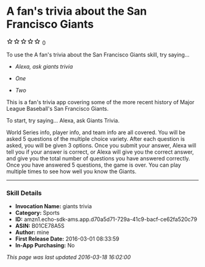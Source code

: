 # A fan's trivia about the San Francisco Giants
![0 stars](../../../images/ic_star_border_black_18dp_1x.png)![0 stars](../../../images/ic_star_border_black_18dp_1x.png)![0 stars](../../../images/ic_star_border_black_18dp_1x.png)![0 stars](../../../images/ic_star_border_black_18dp_1x.png)![0 stars](../../../images/ic_star_border_black_18dp_1x.png) 0

To use the A fan's trivia about the San Francisco Giants skill, try saying...

* *Alexa, ask giants trivia*

* *One*

* *Two*

This is a fan's trivia app covering some of the more recent history of Major League Baseball's San Francisco Giants. 

To start, try saying...
Alexa, ask Giants Trivia.

World Series info, player info, and team info are all covered. You will be asked 5 questions of the multiple choice variety. After each question is asked, you will be given 3 options. Once you submit your answer, Alexa will tell you if your answer is correct, or Alexa will give you the correct answer, and give you the total number of questions you have answered correctly. Once you have answered 5 questions, the game is over. 
You can play multiple times to see how well you know the Giants.

***

### Skill Details

* **Invocation Name:** giants trivia
* **Category:** Sports
* **ID:** amzn1.echo-sdk-ams.app.d70a5d71-729a-41c9-bacf-ce62fa520c79
* **ASIN:** B01CE78A5S
* **Author:** mine
* **First Release Date:** 2016-03-01 08:33:59
* **In-App Purchasing:** No

*This page was last updated 2016-03-18 16:02:00*
